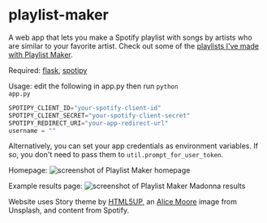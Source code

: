 # playlist-maker
A web app that lets you make a Spotify playlist with songs by artists who are similar to your favorite artist.
Check out some of the <a href="https://open.spotify.com/user/codesue">playlists I've made with Playlist Maker</a>.

Required: <a href="http://flask.pocoo.org/">flask</a>, <a href="https://spotipy.readthedocs.io/en/latest/">spotipy</a>

Usage: edit the following in app.py then run <code>python app.py</code>
```python
SPOTIPY_CLIENT_ID="your-spotify-client-id"
SPOTIPY_CLIENT_SECRET="your-spotify-client-secret"
SPOTIPY_REDIRECT_URI="your-app-redirect-url"
username = ""
```
Alternatively, you can set your app credentials as environment variables. If so, you don't need to pass them to <code>util.prompt_for_user_token</code>.

Homepage:
<img src="https://github.com/codesue/playlist-maker/blob/master/screenshots/playlist_maker_index.png" alt="screenshot of Playlist Maker homepage" />

Example results page:
<img src="https://github.com/codesue/playlist-maker/blob/master/screenshots/playlist_maker_madonna.png" alt="screenshot of Playlist Maker Madonna results" />

Website uses Story theme by <a href="https://html5up.net/">HTML5UP</a>, an <a href="https://unsplash.com/@alicemoore?photo=E--AUpYXbjM">Alice Moore</a> image from Unsplash, and content from Spotify. 
